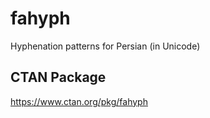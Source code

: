 # fahyph
Hyphenation patterns for Persian (in Unicode)

## CTAN Package
 https://www.ctan.org/pkg/fahyph

